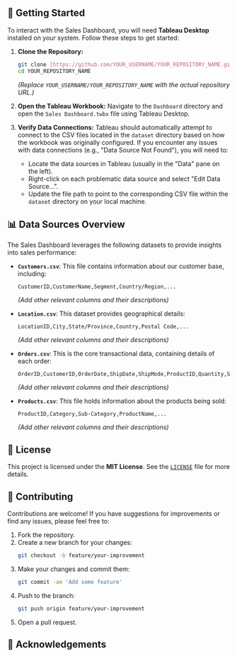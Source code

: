 ## 🚀 Getting Started

To interact with the Sales Dashboard, you will need **Tableau Desktop** installed on your system. Follow these steps to get started:

1.  **Clone the Repository:**
    ```bash
    git clone [https://github.com/YOUR_USERNAME/YOUR_REPOSITORY_NAME.git](https://github.com/YOUR_USERNAME/YOUR_REPOSITORY_NAME.git)
    cd YOUR_REPOSITORY_NAME
    ```
    *(Replace `YOUR_USERNAME/YOUR_REPOSITORY_NAME` with the actual repository URL.)*

2.  **Open the Tableau Workbook:**
    Navigate to the `Dashboard` directory and open the `Sales Dashboard.twbx` file using Tableau Desktop.

3.  **Verify Data Connections:**
    Tableau should automatically attempt to connect to the CSV files located in the `dataset` directory based on how the workbook was originally configured. If you encounter any issues with data connections (e.g., "Data Source Not Found"), you will need to:
    * Locate the data sources in Tableau (usually in the "Data" pane on the left).
    * Right-click on each problematic data source and select "Edit Data Source...".
    * Update the file path to point to the corresponding CSV file within the `dataset` directory on your local machine.

## 📊 Data Sources Overview

The Sales Dashboard leverages the following datasets to provide insights into sales performance:

* **`Customers.csv`**: This file contains information about our customer base, including:
    ```
    CustomerID,CustomerName,Segment,Country/Region,...
    ```
    *(Add other relevant columns and their descriptions)*

* **`Location.csv`**: This dataset provides geographical details:
    ```
    LocationID,City,State/Province,Country,Postal Code,...
    ```
    *(Add other relevant columns and their descriptions)*

* **`Orders.csv`**: This is the core transactional data, containing details of each order:
    ```
    OrderID,CustomerID,OrderDate,ShipDate,ShipMode,ProductID,Quantity,Sales,Profit,...
    ```
    *(Add other relevant columns and their descriptions)*

* **`Products.csv`**: This file holds information about the products being sold:
    ```
    ProductID,Category,Sub-Category,ProductName,...
    ```
    *(Add other relevant columns and their descriptions)*

## 📄 License

This project is licensed under the **MIT License**. See the [`LICENSE`](LICENSE) file for more details.

## 🤝 Contributing

Contributions are welcome! If you have suggestions for improvements or find any issues, please feel free to:

1.  Fork the repository.
2.  Create a new branch for your changes:
    ```bash
    git checkout -b feature/your-improvement
    ```
3.  Make your changes and commit them:
    ```bash
    git commit -am 'Add some feature'
    ```
4.  Push to the branch:
    ```bash
    git push origin feature/your-improvement
    ```
5.  Open a pull request.

## 🙏 Acknowledgements

